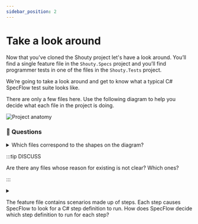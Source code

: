 ```yaml
---
sidebar_position: 2
---
```


# Take a look around

Now that you've cloned the Shouty project let's have a look around. You’ll find a single feature file in the `Shouty.Specs` project and you’ll find programmer tests in one of the files in the `Shouty.Tests` project.

We’re going to take a look around and get to know what a typical C# SpecFlow test suite looks like.

There are only a few files here. Use the following diagram to help you decide what each file in the project is doing.

![Project anatomy](/img/shouty/cucumber-anatomy.png)

### 🤔 Questions 

<details>
  <summary>Which files correspond to the shapes on the diagram?</summary>


![Project anatomy](/img/shouty/cucumber-anatomy-csharp.png)

</details>


:::tip DISCUSS

Are there any files whose reason for existing is not clear? Which ones?

:::

<details>
  <summary>
  
  The feature file contains scenarios made up of steps. Each step causes SpecFlow to look for a C# step definition to run. How does SpecFlow decide which step definition to run for each step?
  
  </summary>

Step-definitions are denoted by C# attributes: 

```csharp
[Given(@"Lucy is at {int}, {int}")]
``` 

Which match steps in the Gherkin like:

```gherkin
Given Lucy is at 0, 0
```


</details>

